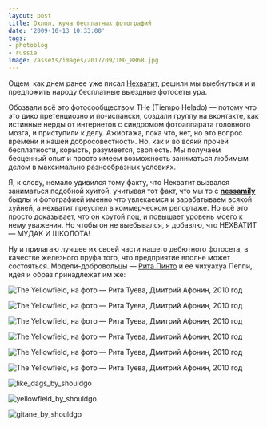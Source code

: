 ```yaml
---
layout: post
title: Охлол, куча бесплатных фотографий
date: '2009-10-13 10:33:00'
tags:
- photoblog
- russia
image: /assets/images/2017/09/IMG_8868.jpg
---
```


Ощем, как днем ранее уже писал [Нехватит](http://twitter.com/nexvatit), решили мы выебнуться и и предложить народу бесплатные выездные фотосеты ура.

Обозвали всё это фотосообществом THe (Tiempo Helado) — потому что это дико претенциозно и по-испански, создали группу на вконтакте,&nbsp;как истинные нерды от интернетов с синдромом фотоаппарата головного мозга, и приступили к делу. Ажиотажа,&nbsp;пока что,&nbsp;нет, но это вопрос времени и нашей добросовестности. Но, как и во всякй прочей бесплатности, корысть, разумеется, своя есть. Мы получаем бесценный опыт и просто имеем возможность заниматься любимым делом в максимально разнообразных условиях.

Я, к слову, немало удивился тому факту, что Нехватит&nbsp;вызвался заниматься подобной хуитой, учитывая тот факт, что мы то с [**nessamily**](http://nessamily.livejournal.com/) быдлы и фотографией именно что увлекаемся и зарабатываем всякой хуйней, а нехватит преуспел в коммерческом репортаже. Но всё это просто доказывает, что он крутой поц, и повышает уровень моего к нему уважения.&nbsp;Но чтобы он не выебывался, я добавлю, что НЕХВАТИТ — МУДАК И ШКОЛОТА!

Ну и прилагаю лучшее их своей части нашего дебютного фотосета, в качестве железного пруфа того, что предприятие вполне может состояться. Модели-добровольцы — [Рита Пинто](http://vkontakte.ru/id8137315) и ее чихуахуа Пеппи, идея и образ принадлежат им же:

![The Yellowfield, на фото — Рита Туева, Дмитрий Афонин, 2010 год](/assets/images/2017/09/IMG_8868.jpg)

![The Yellowfield, на фото — Рита Туева, Дмитрий Афонин, 2010 год](/assets/images/2017/09/IMG_89631111.jpg)

![The Yellowfield, на фото — Рита Туева, Дмитрий Афонин, 2010 год](/assets/images/2017/09/IMG_8920.jpg)

![The Yellowfield, на фото — Рита Туева, Дмитрий Афонин, 2010 год](/assets/images/2017/10/undercover_by_shouldgo.jpg)

![The Yellowfield, на фото — Рита Туева, Дмитрий Афонин, 2010 год](/assets/images/2017/09/IMG_8950.jpg)

![The Yellowfield, на фото — Рита Туева, Дмитрий Афонин, 2010 год](/assets/images/2017/09/IMG_8974.jpg)

![like_dags_by_shouldgo](/assets/images/2017/10/like_dags_by_shouldgo.jpg)

![yellowfield_by_shouldgo](/assets/images/2017/10/yellowfield_by_shouldgo.jpg)

![gitane_by_shouldgo](/assets/images/2017/10/gitane_by_shouldgo.jpg)

